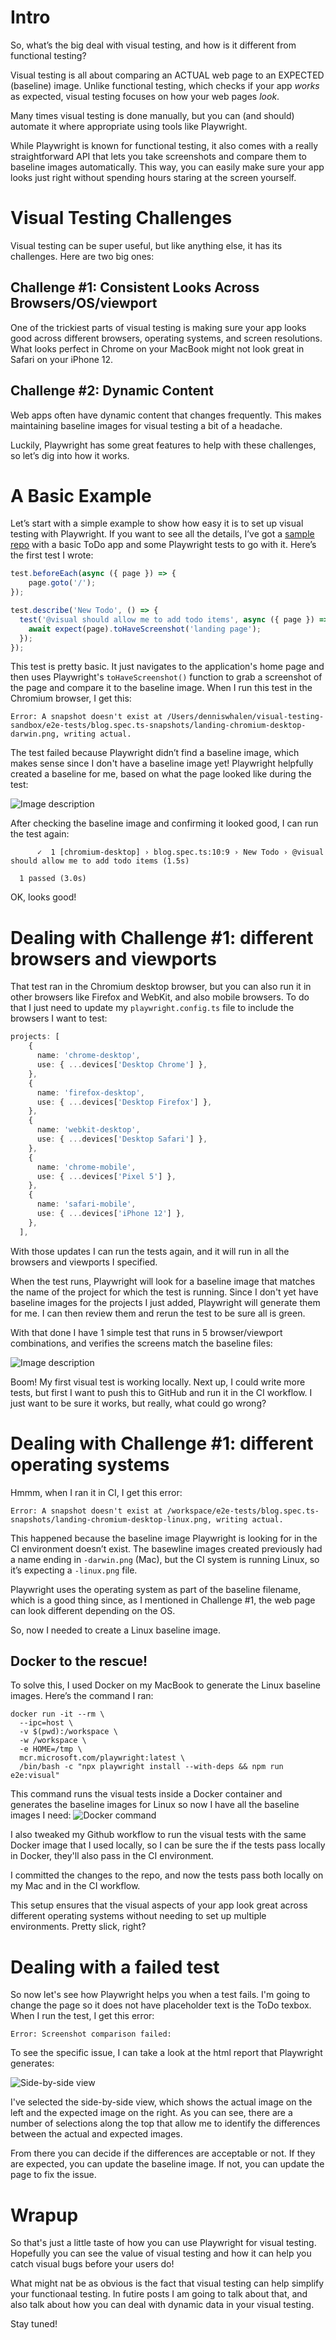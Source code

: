 # Intro

So, what’s the big deal with visual testing, and how is it different from functional testing?

Visual testing is all about comparing an ACTUAL web page to an EXPECTED (baseline) image. Unlike functional testing, which checks if your app *works* as expected, visual testing focuses on how your web pages *look*. 

Many times visual testing is done manually, but you can (and should) automate it where appropriate using tools like Playwright. 

While Playwright is known for functional testing, it also comes with a really straightforward API that lets you take screenshots and compare them to baseline images automatically. This way, you can easily make sure your app looks just right without spending hours staring at the screen yourself.

# Visual Testing Challenges

Visual testing can be super useful, but like anything else, it has its challenges. Here are two big ones:

## Challenge #1: Consistent Looks Across Browsers/OS/viewport
One of the trickiest parts of visual testing is making sure your app looks good across different browsers, operating systems, and screen resolutions. What looks perfect in Chrome on your MacBook might not look great in Safari on your iPhone 12.

## Challenge #2: Dynamic Content
Web apps often have dynamic content that changes frequently. This makes maintaining baseline images for visual testing a bit of a headache.

Luckily, Playwright has some great features to help with these challenges, so let’s dig into how it works.

# A Basic Example

Let’s start with a simple example to show how easy it is to set up visual testing with Playwright. If you want to see all the details, I’ve got a [sample repo](https://github.com/dwwhalen/visual-testing-sandbox) with a basic ToDo app and some Playwright tests to go with it. Here’s the first test I wrote:

```typescript
test.beforeEach(async ({ page }) => {
    page.goto('/');
});

test.describe('New Todo', () => {
  test('@visual should allow me to add todo items', async ({ page }) => {
    await expect(page).toHaveScreenshot('landing page');
  });
});
```

This test is pretty basic.  It just navigates to the application's home page and then uses Playwright's `toHaveScreenshot()` function to grab a screenshot of the page and compare it to the baseline image. When I run this test in the Chromium browser, I get this:

```console
Error: A snapshot doesn't exist at /Users/denniswhalen/visual-testing-sandbox/e2e-tests/blog.spec.ts-snapshots/landing-chromium-desktop-darwin.png, writing actual.
```

The test failed because Playwright didn’t find a baseline image, which makes sense since I don't have a baseline image yet!   Playwright helpfully created a baseline for me, based on what the page looked like during the test: 

![Image description](https://dev-to-uploads.s3.amazonaws.com/uploads/articles/pqi2mb1nkywb9ln4uraf.png)

After checking the baseline image and confirming it looked good, I can run the test again:

```console
      ✓  1 [chromium-desktop] › blog.spec.ts:10:9 › New Todo › @visual should allow me to add todo items (1.5s)

  1 passed (3.0s)
```
 OK, looks good!

# Dealing with Challenge #1: different browsers and viewports 
That test ran in the Chromium desktop browser, but you can also run it in other browsers like Firefox and WebKit, and also mobile browsers.  To do that I just need to update my `playwright.config.ts` file to include the browsers I want to test:
```typescript
projects: [
    {
      name: 'chrome-desktop',
      use: { ...devices['Desktop Chrome'] },
    },
    {
      name: 'firefox-desktop',
      use: { ...devices['Desktop Firefox'] },
    },
    {
      name: 'webkit-desktop',
      use: { ...devices['Desktop Safari'] },
    },
    {
      name: 'chrome-mobile',
      use: { ...devices['Pixel 5'] },
    },
    {
      name: 'safari-mobile',
      use: { ...devices['iPhone 12'] },
    },
  ],
```

With those updates I can run the tests again, and it will run in all the browsers and viewports I specified.

When the test runs, Playwright will look for a baseline image that matches the name of the project for which the test is running.  Since I don't yet have baseline images for the projects I just added, Playwright will generate them for me.  I can then review them and rerun the test to be sure all is green.

With that done I have 1 simple test that runs in 5 browser/viewport combinations, and verifies the screens match the baseline files:

![Image description](https://dev-to-uploads.s3.amazonaws.com/uploads/articles/fibrkunselocxbz9tsbk.png)

Boom! My first visual test is working locally. Next up, I could write more tests, but first I want to push this to GitHub and run it in the CI workflow. I just want to be sure it works, but really, what could go wrong?

# Dealing with Challenge #1: different operating systems

Hmmm, when I ran it in CI, I get this error:

```console
Error: A snapshot doesn't exist at /workspace/e2e-tests/blog.spec.ts-snapshots/landing-chromium-desktop-linux.png, writing actual.
```

This happened because the baseline image Playwright is looking for in the CI environment doesn’t exist. The basewline images created previously had a name ending in `-darwin.png` (Mac), but the CI system is running Linux, so it’s expecting a `-linux.png` file.

Playwright uses the operating system as part of the baseline filename, which is a good thing since, as I mentioned in Challenge #1, the web page can look different depending on the OS.

So, now I needed to create a Linux baseline image.

## Docker to the rescue!

To solve this, I used Docker on my MacBook to generate the Linux baseline images. Here’s the command I ran:

```
docker run -it --rm \
  --ipc=host \
  -v $(pwd):/workspace \
  -w /workspace \
  -e HOME=/tmp \
  mcr.microsoft.com/playwright:latest \
  /bin/bash -c "npx playwright install --with-deps && npm run e2e:visual"
```

This command runs the visual tests inside a Docker container and generates the baseline images for Linux so now I have all the baseline images I need:
![Docker command](https://dev-to-uploads.s3.amazonaws.com/uploads/articles/o1h34qf9lxwjddt10snc.png) 

I also tweaked my Github workflow to run the visual tests with the same Docker image that I used locally, so I can be sure the if the tests pass locally in Docker, they'll also pass in the CI environment.

I committed the changes to the repo, and now the tests pass both locally on my Mac and in the CI workflow. 

This setup ensures that the visual aspects of your app look great across different operating systems without needing to set up multiple environments. Pretty slick, right?

# Dealing with a failed test
So now let's see how Playwright helps you when a test fails.  I'm going to change the page so it does not have placeholder text is the ToDo texbox.  When I run the test, I get this error:

```console
Error: Screenshot comparison failed:
``` 

To see the specific issue, I can take a look at the html report that Playwright generates:

![Side-by-side view](https://dev-to-uploads.s3.amazonaws.com/uploads/articles/fe35465y45yftvp1mw4k.png)

I've selected the side-by-side view, which shows the actual image on the left and the expected image on the right.  As you can see, there are a number of selections along the top that allow me to identify the differences between the actual and expected images.  

From there you can decide if the differences are acceptable or not.  If they are expected, you can update the baseline image.  If not, you can update the page to fix the issue.

# Wrapup
So that's just a little taste of how you can use Playwright for visual testing.  Hopefully you can see the value of visual testing and how it can help you catch visual bugs before your users do!

What might nat be as obvious is the fact that visual testing can help simplify your functionaal testing.  In futire posts I am going to talk about that, and also talk about how you can deal with dynamic data in your visual testing. 

Stay tuned!
